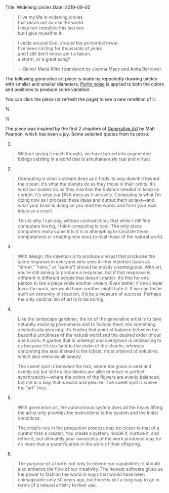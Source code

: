 Title: Widening circles
Date: 2019-09-02

> I live my life in widening circles  
> that reach out across the world.  
> I may not complete this last one  
> but I give myself to it.  

> I circle around God, around the primordial tower.  
> I’ve been circling for thousands of years  
> and I still don’t know: am I a falcon,  
> a storm, or a great song?  

> -- Rainer Maria Rilke (translated by Joanna Macy and Anita Barrows)
    
The following generative art piece is made by repeatedly drawing circles with smaller and smaller diameters. [Perlin noise](https://en.wikipedia.org/wiki/Perlin_noise) is applied to both the colors and positions to produce some variation.

You can click the piece (or refresh the page) to see a new rendition of it.

%<div class="sketch" id="sketches-circles"></div>%

The piece was inspired by the first 2 chapters of [Generative Art](http://zenbullets.com/book.php) by Matt Pearson, which has been a joy. Some selected quotes from its prose:

1.

> Without giving it much thought, we have turned into augmented beings existing in a world that is simultaneously real and virtual.

2.

> Computing is what a stream does as it finds its way downhill toward the ocean. It’s what the planets do as they move in their orbits. It’s what our bodies do as they maintain the balance needed to keep us upright. It’s what our DNA does as it unravels. Computing is what I’m doing now as I process these ideas and output them as text—and what your brain is doing as you read the words and form your own ideas as a result.  
>  
> This is why I can say, without contradiction, that while I still find computers boring, I think computing is cool. The only place computers really come into it is in attempting to simulate these computations or creating new ones to rival those of the natural world.

3.

> With design, the intention is to produce a visual that produces the same response in everyone who sees it—the intention (such as “street,” “retro,” or “subtle”) should be mostly unambiguous. With art, you’re still aiming to produce a response, but if that response is different in different people that doesn’t matter. It’s fine for one person to like a piece while another sneers. Even better, if one viewer loves the work, we would hope another might hate it. If we can foster such an extremity of reaction, it’d be a measure of success. Perhaps the only cardinal sin of art is to be boring.

4.

> Like the landscape gardener, the lot of the generative artist is to take naturally evolving phenomena and to fashion them into something aesthetically pleasing. It’s finding that point of balance between the beautiful unruliness of the natural world and the desired order of our ape brains. A garden that is unkempt and overgrown is unpleasing to us because it’s too far into the realm of the chaotic, whereas concreting the area instead is the tidiest, most ordered of solutions, which also removes all beauty.  
>  
> The sweet spot is between the two, where the grass is neat and evenly cut but still no two blades are alike or move in perfect synchronicity—where the colors of the flowers are evenly balanced, but not in a way that is exact and precise. The sweet spot is where the “art” lives.

5.

> With generative art, the autonomous system does all the heavy lifting; the artist only provides the instructions to the system and the initial conditions.  
>  
> The artist’s role in the production process may be closer to that of a curator than a creator. You create a system, model it, nurture it, and refine it, but ultimately your ownership of the work produced may be no more than a parent’s pride in the work of their offspring.

6.

> The purpose of a tool is not only to extend our capabilities; it should also enhance the flow of our creativity. The newest software gives us the power to fashion the world in ways that would have been unimaginable only 50 years ago, but there is still a long way to go in terms of a natural artistry to their use. 
